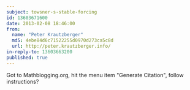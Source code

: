 ```yaml
---
subject: towsner-s-stable-forcing
id: 13603671600
date: 2013-02-08 18:46:00
from:
  name: "Peter Krautzberger"
  md5: 4ebe84d6c71522255d0970d273ca5c8d
  url: http://peter.krautzberger.info/
in-reply-to: 13603663200
published: true
---
```

Got to Mathblogging.org, hit the menu item "Generate Citation", follow instructions?
